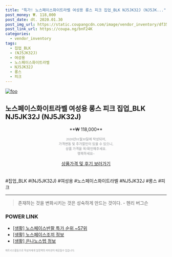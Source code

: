 ```yaml
--- 
title: "특가! 노스페이스화이트라벨 여성용 롱스 피크 집업_BLK NJ5JK32J (NJ5JK..." 
post_money: ₩. 118,000 
post_date: dt. 2020.01.30 
post_img_url: https://static.coupangcdn.com/image/vendor_inventory/df35/a16a4d4c236da8596fc2f1b75c15d1704b19bdf21ae52b1d5eb8551bec65.jpg 
post_link_url: https://coupa.ng/bnF24K 
categories: 
  - vendor_inventory 
tags: 
  - 집업_BLK 
  - (NJ5JK32J) 
  - 여성용 
  - 노스페이스화이트라벨 
  - NJ5JK32J 
  - 롱스 
  - 피크 
--- 
```

[![foo](https://static.coupangcdn.com/image/vendor_inventory/df35/a16a4d4c236da8596fc2f1b75c15d1704b19bdf21ae52b1d5eb8551bec65.jpg)](https://coupa.ng/bnF24K) 

## 노스페이스화이트라벨 여성용 롱스 피크 집업_BLK NJ5JK32J (NJ5JK32J) 
<p style="text-align: center;">**₩ 118,000**</p> 
<p style="text-align: center;"><span style="color: #898c8f; font-family: Georgia,Times,serif; font-size: 0.75em;">2020년01월30일에 작성되어, <br>가격변동 및 추가할인이 있을 수 있으니,<br> 상품 가격을 꼭!확인해주세요.<br>행복하세요~</span> 
</p>	 
<div markdown="0" style="text-align: center;"><a href="https://coupa.ng/bnF24K" class="btn btn--success">상품가격 및 후기 보러가기</a></div> 
<br><br> 
  #집업_BLK #(NJ5JK32J) #여성용 #노스페이스화이트라벨 #NJ5JK32J #롱스 #피크 
<hr> 

> 존재하는 것을 변화시키는 것은 성숙하게 만드는 것이다. - 헨리 버그슨 


### POWER LINK

* <a href="https://blog.naver.com/sakai111/221783661749" target="_blank"> [생활] 노스페이스반팔 특가 순위 ~57위</a>
* <a href="https://blog.naver.com/santokki14/221769853151" target="_blank"> [생활] 노스페이스조끼 정보 </a>
* <a href="https://blog.naver.com/sakai111/221768537058" target="_blank"> [생활] 은나노스텝 정보 </a>

<span style="color: #898c8f; font-family: Georgia,Times,serif; font-size: 0.55em;">파트너스활동으로 작성자에게 일정액의 커미션이 제공될수 있습니다.</span> 
